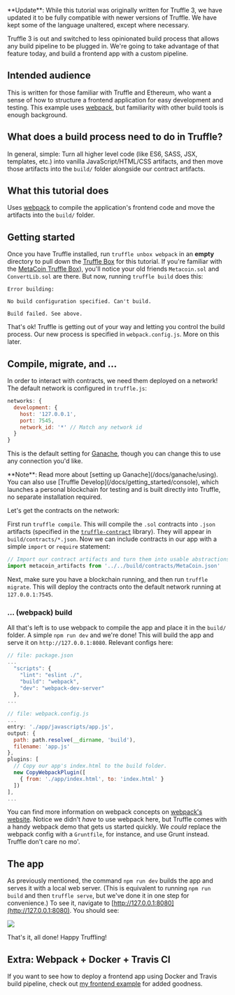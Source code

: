 <p class="alert alert-info">
**Update**: While this tutorial was originally written for Truffle 3, we have updated it to be fully compatible with newer versions of Truffle. We have kept some of the language unaltered, except where necessary. 
</p>

Truffle 3 is out and switched to less opinionated build process that allows any build pipeline to be plugged in. We're going to take advantage of that feature today, and build a frontend app with a custom pipeline.

## Intended audience

This is written for those familiar with Truffle and Ethereum, who want a sense of how to structure a frontend application for easy development and testing. This example uses [webpack](https://webpack.js.org/), but familiarity with other build tools is enough background.

## What does a build process need to do in Truffle?

In general, simple: Turn all higher level code (like ES6, SASS, JSX, templates, etc.) into vanilla JavaScript/HTML/CSS artifacts, and then move those artifacts into the `build/` folder alongside our contract artifacts.

## What this tutorial does

Uses [webpack](https://webpack.js.org/) to compile the application's frontend code and move the artifacts into the `build/` folder.

## Getting started

Once you have Truffle installed, run `truffle unbox webpack` in an **empty** directory to pull down the [Truffle Box](/boxes/webpack) for this tutorial. If you're familiar with the [MetaCoin Truffle Box](/boxes/metacoin)), you'll notice your old friends `Metacoin.sol` and `ConvertLib.sol` are there. But now, running `truffle build` does this:

```shell
Error building:

No build configuration specified. Can't build.

Build failed. See above.
```

That's ok! Truffle is getting out of your way and letting you control the build process. Our new process is specified in `webpack.config.js`. More on this later.

## Compile, migrate, and ...

In order to interact with contracts, we need them deployed on a network! The default network is configured in `truffle.js`:

```javascript
networks: {
  development: {
    host: '127.0.0.1',
    port: 7545,
    network_id: '*' // Match any network id
  }
}
```

This is the default setting for [Ganache](/docs/ganache/using), though you can change this to use any connection you'd like.

<p class="alert alert-info">
**Note**: Read more about [setting up Ganache](/docs/ganache/using). You can also use [Truffle Develop](/docs/getting_started/console), which launches a personal blockchain for testing and is built directly into Truffle, no separate installation required.
</p>

Let's get the contracts on the network:

First run `truffle compile`. This will compile the `.sol` contracts into `.json` artifacts (specified in the [`truffle-contract`](https://github.com/trufflesuite/truffle/tree/master/packages/contract) library). They will appear in `build/contracts/*.json`. Now we can include contracts in our app with a simple `import` or `require` statement:

```javascript
// Import our contract artifacts and turn them into usable abstractions.
import metacoin_artifacts from '../../build/contracts/MetaCoin.json'
```

Next, make sure you have a blockchain running, and then run `truffle migrate`. This will deploy the contracts onto the default network running at `127.0.0.1:7545`.

### ... (webpack) build

All that's left is to use webpack to compile the app and place it in the `build/` folder. A simple `npm run dev` and we're done! This will build the app and serve it on `http://127.0.0.1:8080`. Relevant configs here:

```javascript
// file: package.json
...
  "scripts": {
    "lint": "eslint ./",
    "build": "webpack",
    "dev": "webpack-dev-server"
  },
...
```

```javascript
// file: webpack.config.js
...
entry: './app/javascripts/app.js',
output: {
  path: path.resolve(__dirname, 'build'),
  filename: 'app.js'
},
plugins: [
  // Copy our app's index.html to the build folder.
  new CopyWebpackPlugin([
    { from: './app/index.html', to: 'index.html' }
  ])
],
...
```

You can find more information on webpack concepts on [webpack's website](https://webpack.js.org/concepts/). Notice we didn't *have* to use webpack here, but Truffle comes with a handy webpack demo that gets us started quickly. We _could_ replace the webpack config with a `Gruntfile`, for instance, and use Grunt instead. Truffle don't care no mo'.

## The app

As previously mentioned, the command `npm run dev` builds the app and serves it with a local web server. (This is equivalent to running `npm run build` and then `truffle serve`, but we've done it in one step for convenience.) To see it, navigate to [http://127.0.0.1:8080](http://127.0.0.1:8080). You should see:

![](/img/tutorials/MetaCoin_running.png)

That's it, all done! Happy Truffling!

## Extra: Webpack + Docker + Travis CI

If you want to see how to deploy a frontend app using Docker and Travis build pipeline, check out [my frontend example](https://github.com/dougvk/truffle3-frontend-example) for added goodness.

